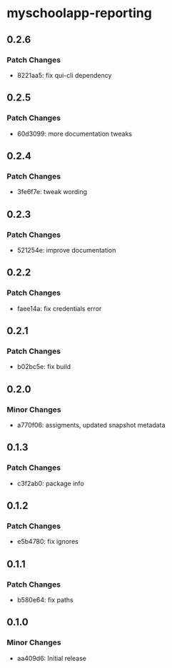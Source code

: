 # myschoolapp-reporting

## 0.2.6

### Patch Changes

- 8221aa5: fix qui-cli dependency

## 0.2.5

### Patch Changes

- 60d3099: more documentation tweaks

## 0.2.4

### Patch Changes

- 3fe6f7e: tweak wording

## 0.2.3

### Patch Changes

- 521254e: improve documentation

## 0.2.2

### Patch Changes

- faee14a: fix credentials error

## 0.2.1

### Patch Changes

- b02bc5e: fix build

## 0.2.0

### Minor Changes

- a770f06: assigments, updated snapshot metadata

## 0.1.3

### Patch Changes

- c3f2ab0: package info

## 0.1.2

### Patch Changes

- e5b4780: fix ignores

## 0.1.1

### Patch Changes

- b580e64: fix paths

## 0.1.0

### Minor Changes

- aa409d6: Initial release
